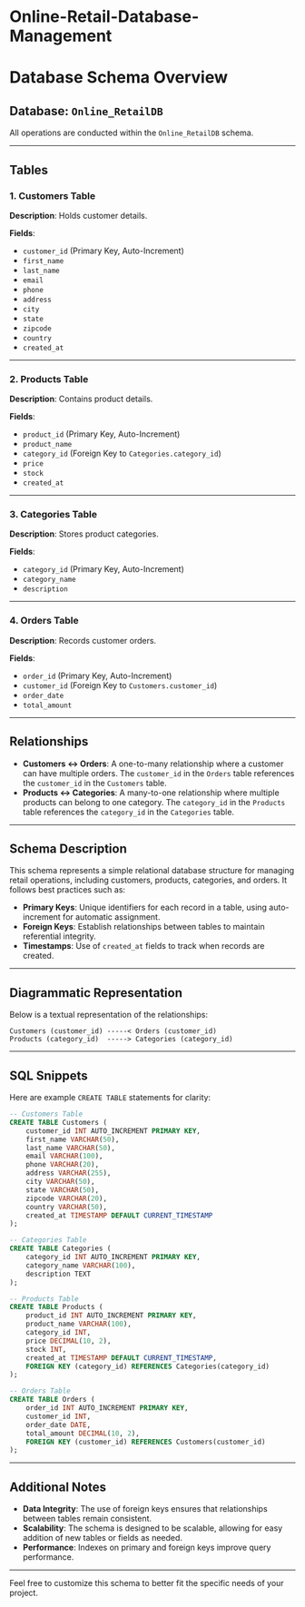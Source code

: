 # Online-Retail-Database-Management

# Database Schema Overview

## Database: `Online_RetailDB`

All operations are conducted within the `Online_RetailDB` schema.

---

## Tables

### 1. Customers Table

**Description**: Holds customer details.

**Fields**:

- `customer_id` (Primary Key, Auto-Increment)
- `first_name`
- `last_name`
- `email`
- `phone`
- `address`
- `city`
- `state`
- `zipcode`
- `country`
- `created_at`

---

### 2. Products Table

**Description**: Contains product details.

**Fields**:

- `product_id` (Primary Key, Auto-Increment)
- `product_name`
- `category_id` (Foreign Key to `Categories.category_id`)
- `price`
- `stock`
- `created_at`

---

### 3. Categories Table

**Description**: Stores product categories.

**Fields**:

- `category_id` (Primary Key, Auto-Increment)
- `category_name`
- `description`

---

### 4. Orders Table

**Description**: Records customer orders.

**Fields**:

- `order_id` (Primary Key, Auto-Increment)
- `customer_id` (Foreign Key to `Customers.customer_id`)
- `order_date`
- `total_amount`

---

## Relationships

- **Customers ↔ Orders**: A one-to-many relationship where a customer can have multiple orders. The `customer_id` in the `Orders` table references the `customer_id` in the `Customers` table.
- **Products ↔ Categories**: A many-to-one relationship where multiple products can belong to one category. The `category_id` in the `Products` table references the `category_id` in the `Categories` table.

---

## Schema Description

This schema represents a simple relational database structure for managing retail operations, including customers, products, categories, and orders. It follows best practices such as:

- **Primary Keys**: Unique identifiers for each record in a table, using auto-increment for automatic assignment.
- **Foreign Keys**: Establish relationships between tables to maintain referential integrity.
- **Timestamps**: Use of `created_at` fields to track when records are created.

---

## Diagrammatic Representation

Below is a textual representation of the relationships:

```
Customers (customer_id) -----< Orders (customer_id)
Products (category_id)  -----> Categories (category_id)
```

---

## SQL Snippets

Here are example `CREATE TABLE` statements for clarity:

```sql
-- Customers Table
CREATE TABLE Customers (
    customer_id INT AUTO_INCREMENT PRIMARY KEY,
    first_name VARCHAR(50),
    last_name VARCHAR(50),
    email VARCHAR(100),
    phone VARCHAR(20),
    address VARCHAR(255),
    city VARCHAR(50),
    state VARCHAR(50),
    zipcode VARCHAR(20),
    country VARCHAR(50),
    created_at TIMESTAMP DEFAULT CURRENT_TIMESTAMP
);

-- Categories Table
CREATE TABLE Categories (
    category_id INT AUTO_INCREMENT PRIMARY KEY,
    category_name VARCHAR(100),
    description TEXT
);

-- Products Table
CREATE TABLE Products (
    product_id INT AUTO_INCREMENT PRIMARY KEY,
    product_name VARCHAR(100),
    category_id INT,
    price DECIMAL(10, 2),
    stock INT,
    created_at TIMESTAMP DEFAULT CURRENT_TIMESTAMP,
    FOREIGN KEY (category_id) REFERENCES Categories(category_id)
);

-- Orders Table
CREATE TABLE Orders (
    order_id INT AUTO_INCREMENT PRIMARY KEY,
    customer_id INT,
    order_date DATE,
    total_amount DECIMAL(10, 2),
    FOREIGN KEY (customer_id) REFERENCES Customers(customer_id)
);
```

---

## Additional Notes

- **Data Integrity**: The use of foreign keys ensures that relationships between tables remain consistent.
- **Scalability**: The schema is designed to be scalable, allowing for easy addition of new tables or fields as needed.
- **Performance**: Indexes on primary and foreign keys improve query performance.

---

Feel free to customize this schema to better fit the specific needs of your project.
